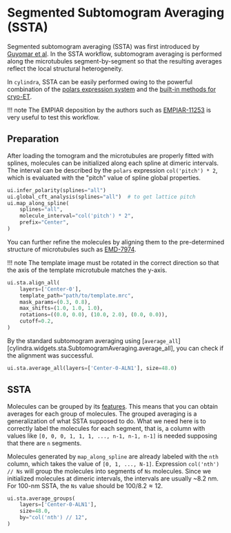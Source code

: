 # Segmented Subtomogram Averaging (SSTA)

Segmented subtomogram averaging (SSTA) was first introduced by
[Guyomar et al](https://elifesciences.org/articles/83021). In the SSTA workflow,
subtomogram averaging is performed along the microtubules segment-by-segment so that
the resulting averages reflect the local structural heterogeneity.

In `cylindra`, SSTA can be easily performed owing to the powerful combination of the
[polars expression system](../molecules/expressions.md) and the
[built-in methods for cryo-ET](../alignment/conventional.md).

!!! note
    The EMPIAR deposition by the authors such as
    [EMPIAR-11253](https://www.ebi.ac.uk/empiar/EMPIAR-11253/) is very useful to test
    this workflow.

## Preparation

After loading the tomogram and the microtubules are properly fitted with splines,
molecules can be initialized along each spline at dimeric intervals. The interval can be
described by the `polars` expression `col('pitch') * 2`, which is evaluated with the
"pitch" value of spline global properties.

``` python
ui.infer_polarity(splines="all")
ui.global_cft_analysis(splines="all")  # to get lattice pitch
ui.map_along_spline(
    splines="all",
    molecule_interval="col('pitch') * 2",
    prefix="Center",
)
```

You can further refine the molecules by aligning them to the pre-determined structure
of microtubules such as [EMD-7974](https://www.ebi.ac.uk/emdb/EMD-7974).

!!! note
    The template image must be rotated in the correct direction so that the axis of
    the template microtubule matches the y-axis.

``` python
ui.sta.align_all(
    layers=['Center-0'],
    template_path="path/to/template.mrc",
    mask_params=(0.3, 0.8),
    max_shifts=(1.0, 1.0, 1.0),
    rotations=((0.0, 0.0), (10.0, 2.0), (0.0, 0.0)),
    cutoff=0.2,
)
```

By the standard subtomogram averaging using
[`average_all`][cylindra.widgets.sta.SubtomogramAveraging.average_all], you can check if
the alignment was successful.

``` python
ui.sta.average_all(layers=['Center-0-ALN1'], size=48.0)
```

## SSTA

Molecules can be grouped by its [features](../molecules/features.md). This means that
you can obtain averages for each group of molecules. The grouped averaging is a
generalization of what SSTA supposed to do. What we need here is to correctly label the
molecules for each segment, that is, a column with values like
`[0, 0, 0, 1, 1, 1, ..., n-1, n-1, n-1]` is needed supposing that there are `n`
segments.

Molecules generated by `map_along_spline` are already labeled with the `nth` column,
which takes the value of `[0, 1, ..., N-1]`. Expression `col('nth') // Ns` will group
the molecules into segments of `Ns` molecules. Since we initialized molecules at dimeric
intervals, the intervals are usually ~8.2 nm. For 100-nm SSTA, the `Ns` value should be
$100 / 8.2 \approx 12$.

``` python
ui.sta.average_groups(
    layers=['Center-0-ALN1'],
    size=48.0,
    by="col('nth') // 12",
)
```
